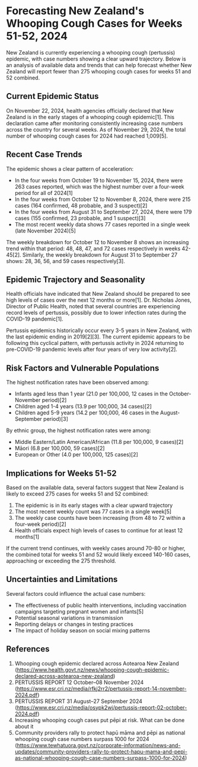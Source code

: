 # Forecasting New Zealand's Whooping Cough Cases for Weeks 51-52, 2024

New Zealand is currently experiencing a whooping cough (pertussis) epidemic, with case numbers showing a clear upward trajectory. Below is an analysis of available data and trends that can help forecast whether New Zealand will report fewer than 275 whooping cough cases for weeks 51 and 52 combined.

## Current Epidemic Status

On November 22, 2024, health agencies officially declared that New Zealand is in the early stages of a whooping cough epidemic[1]. This declaration came after monitoring consistently increasing case numbers across the country for several weeks. As of November 29, 2024, the total number of whooping cough cases for 2024 had reached 1,009[5].

## Recent Case Trends

The epidemic shows a clear pattern of acceleration:

- In the four weeks from October 19 to November 15, 2024, there were 263 cases reported, which was the highest number over a four-week period for all of 2024[1]
- In the four weeks from October 12 to November 8, 2024, there were 215 cases (164 confirmed, 48 probable, and 3 suspect)[2]
- In the four weeks from August 31 to September 27, 2024, there were 179 cases (155 confirmed, 23 probable, and 1 suspect)[3]
- The most recent weekly data shows 77 cases reported in a single week (late November 2024)[5]

The weekly breakdown for October 12 to November 8 shows an increasing trend within that period: 48, 48, 47, and 72 cases respectively in weeks 42-45[2]. Similarly, the weekly breakdown for August 31 to September 27 shows: 28, 36, 56, and 59 cases respectively[3].

## Epidemic Trajectory and Seasonality

Health officials have indicated that New Zealand should be prepared to see high levels of cases over the next 12 months or more[1]. Dr. Nicholas Jones, Director of Public Health, noted that several countries are experiencing record levels of pertussis, possibly due to lower infection rates during the COVID-19 pandemic[1].

Pertussis epidemics historically occur every 3-5 years in New Zealand, with the last epidemic ending in 2019[2][3]. The current epidemic appears to be following this cyclical pattern, with pertussis activity in 2024 returning to pre-COVID-19 pandemic levels after four years of very low activity[2].

## Risk Factors and Vulnerable Populations

The highest notification rates have been observed among:
- Infants aged less than 1 year (21.0 per 100,000, 12 cases in the October-November period)[2]
- Children aged 1-4 years (13.9 per 100,000, 34 cases)[2]
- Children aged 5-9 years (14.2 per 100,000, 46 cases in the August-September period)[3]

By ethnic group, the highest notification rates were among:
- Middle Eastern/Latin American/African (11.8 per 100,000, 9 cases)[2]
- Māori (6.8 per 100,000, 59 cases)[2]
- European or Other (4.0 per 100,000, 125 cases)[2]

## Implications for Weeks 51-52

Based on the available data, several factors suggest that New Zealand is likely to exceed 275 cases for weeks 51 and 52 combined:

1. The epidemic is in its early stages with a clear upward trajectory
2. The most recent weekly count was 77 cases in a single week[5]
3. The weekly case counts have been increasing (from 48 to 72 within a four-week period)[2]
4. Health officials expect high levels of cases to continue for at least 12 months[1]

If the current trend continues, with weekly cases around 70-80 or higher, the combined total for weeks 51 and 52 would likely exceed 140-160 cases, approaching or exceeding the 275 threshold.

## Uncertainties and Limitations

Several factors could influence the actual case numbers:
- The effectiveness of public health interventions, including vaccination campaigns targeting pregnant women and infants[5]
- Potential seasonal variations in transmission
- Reporting delays or changes in testing practices
- The impact of holiday season on social mixing patterns

## References

1. Whooping cough epidemic declared across Aotearoa New Zealand (https://www.health.govt.nz/news/whooping-cough-epidemic-declared-across-aotearoa-new-zealand)
2. PERTUSSIS REPORT 12 October–08 November 2024 (https://www.esr.cri.nz/media/rfkj2rr2/pertussis-report-14-november-2024.pdf)
3. PERTUSSIS REPORT 31 August–27 September 2024 (https://www.esr.cri.nz/media/osypk2wj/pertussis-report-02-october-2024.pdf)
4. Increasing whooping cough cases put pēpi at risk. What can be done about it
5. Community providers rally to protect hapū māma and pēpi as national whooping cough case numbers surpass 1000 for 2024 (https://www.tewhatuora.govt.nz/corporate-information/news-and-updates/community-providers-rally-to-protect-hapu-mama-and-pepi-as-national-whooping-cough-case-numbers-surpass-1000-for-2024)